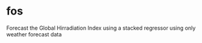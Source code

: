 # fos
Forecast the Global Hirradiation Index using a stacked regressor using only weather forecast data
